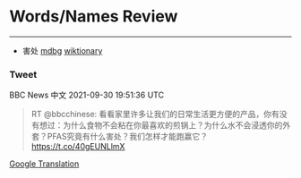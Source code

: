 
# Words/Names Review
___
- 害处 [mdbg](https://www.mdbg.net/chinese/dictionary?page=worddict&wdrst=0&wdqb=害处) [wiktionary](https://en.wiktionary.org/wiki/害处)
### Tweet
BBC News 中文 2021-09-30 19:51:36 UTC
> RT @bbcchinese: 看看家里许多让我们的日常生活更方便的产品，你有没有想过：为什么食物不会粘在你最喜欢的煎锅上？为什么水不会浸透你的外套？PFAS究竟有什么害处？我们怎样才能跑赢它？ https://t.co/40gEUNLlmX

[Google Translation](https://translate.google.com/?hi=en&tab=TT&sl=zh-CN&tl=en&op=translate&text=RT+%40bbcchinese%3A+%E7%9C%8B%E7%9C%8B%E5%AE%B6%E9%87%8C%E8%AE%B8%E5%A4%9A%E8%AE%A9%E6%88%91%E4%BB%AC%E7%9A%84%E6%97%A5%E5%B8%B8%E7%94%9F%E6%B4%BB%E6%9B%B4%E6%96%B9%E4%BE%BF%E7%9A%84%E4%BA%A7%E5%93%81%EF%BC%8C%E4%BD%A0%E6%9C%89%E6%B2%A1%E6%9C%89%E6%83%B3%E8%BF%87%EF%BC%9A%E4%B8%BA%E4%BB%80%E4%B9%88%E9%A3%9F%E7%89%A9%E4%B8%8D%E4%BC%9A%E7%B2%98%E5%9C%A8%E4%BD%A0%E6%9C%80%E5%96%9C%E6%AC%A2%E7%9A%84%E7%85%8E%E9%94%85%E4%B8%8A%EF%BC%9F%E4%B8%BA%E4%BB%80%E4%B9%88%E6%B0%B4%E4%B8%8D%E4%BC%9A%E6%B5%B8%E9%80%8F%E4%BD%A0%E7%9A%84%E5%A4%96%E5%A5%97%EF%BC%9FPFAS%E7%A9%B6%E7%AB%9F%E6%9C%89%E4%BB%80%E4%B9%88%E5%AE%B3%E5%A4%84%EF%BC%9F%E6%88%91%E4%BB%AC%E6%80%8E%E6%A0%B7%E6%89%8D%E8%83%BD%E8%B7%91%E8%B5%A2%E5%AE%83%EF%BC%9F+https%3A%2F%2Ft.co%2F40gEUNLlmX)
